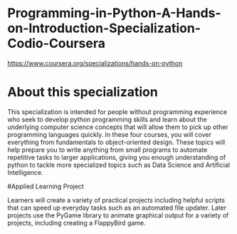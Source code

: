 # Programming-in-Python-A-Hands-on-Introduction-Specialization-Codio-Coursera
https://www.coursera.org/specializations/hands-on-python

# About this specialization

This specialization is intended for people without programming experience who seek to develop python programming skills and learn about the underlying computer science concepts that will allow them to pick up other programming languages quickly. In these four courses, you will cover everything from fundamentals to object-oriented design. These topics will help prepare you to write anything from small programs to automate repetitive tasks to larger applications, giving you enough understanding of python to tackle more specialized topics such as Data Science and Artificial Intelligence.

#Applied Learning Project

Learners will create a variety of practical projects including helpful scripts that can speed up everyday tasks such as an automated file updater. Later projects use the PyGame library to animate graphical output for a variety of projects, including creating a FlappyBird game.
